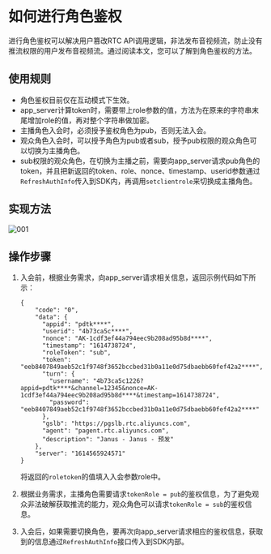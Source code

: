 # 如何进行角色鉴权

进行角色鉴权可以解决用户篡改RTC API调用逻辑，非法发布音视频流，防止没有推流权限的用户发布音视频流。通过阅读本文，您可以了解到角色鉴权的方法。

## 使用规则

-   角色鉴权目前仅在互动模式下生效。
-   app\_server计算token时，需要带上role参数的值，方法为在原来的字符串末尾增加role的值，再对整个字符串做加密。
-   主播角色入会时，必须授予鉴权角色为pub，否则无法入会。
-   观众角色入会时，可以授予角色为pub或者sub，授予pub权限的观众角色可以切换为主播角色。
-   sub权限的观众角色，在切换为主播之前，需要向app\_server请求pub角色的token，并且把新返回的token、role、nonce、timestamp、userid参数通过`RefreshAuthInfo`传入到SDK内，再调用`setclientrole`来切换成主播角色。

## 实现方法

![001](https://static-aliyun-doc.oss-accelerate.aliyuncs.com/assets/img/zh-CN/0607654161/p244127.png)

## 操作步骤

1.  入会前，根据业务需求，向app\_server请求相关信息，返回示例代码如下所示：

    ```
    {
        "code": "0",
        "data": {
          "appid": "pdtk****",
          "userid": "4b73ca5c****",
          "nonce": "AK-1cdf3ef44a794eec9b208ad95b8d****",
          "timestamp": "1614738724",
          "roleToken": "sub",
          "token": "eeb8407849aeb52c1f9748f3652bccbed31b0a11e0d75dbaebb60fef42a2****",
          "turn": {
            "username": "4b73ca5c1226?appid=pdtk****&channel=12345&nonce=AK-1cdf3ef44a794eec9b208ad95b8d****&timestamp=1614738724",
            "password": "eeb8407849aeb52c1f9748f3652bccbed31b0a11e0d75dbaebb60fef42a2****"
          },
          "gslb": "https://pgslb.rtc.aliyuncs.com",
          "agent": "pagent.rtc.aliyuncs.com",
          "description": "Janus - Janus - 预发"
        },
        "server": "1614565924571"
    }
    ```

    将返回的`roletoken`的值填入入会参数role中。

2.  根据业务需求，主播角色需要请求`tokenRole = pub`的鉴权信息，为了避免观众非法破解获取推流的能力，观众角色可以请求`tokenRole = sub`的鉴权信息。

3.  入会后，如果需要切换角色，要再次向app\_server请求相应的鉴权信息，获取到的信息通过`RefreshAuthInfo`接口传入到SDK内部。


